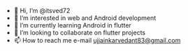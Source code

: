 - 👋 Hi, I’m @itsved72
- 👀 I’m interested in web and Android development 
- 🌱 I’m currently learning Android in flutter
- 💞️ I’m looking to collaborate on flutter projects
- 📫 How to reach me e-mail ujjainkarvedant83@gmail.com


<!---
itsved72/itsved72 is a ✨ special ✨ repository because its `README.md` (this file) appears on your GitHub profile.
You can click the Preview link to take a look at your changes.
--->

